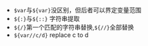 + `$var`与`${var}`没区别，但后者可以界定变量范围
+ `${:}`与`${::}` 字符串提取
+ `${/}`第一个匹配的字符串替换,`${//}`全部替换
+ `${var//c/d}` replace c to d